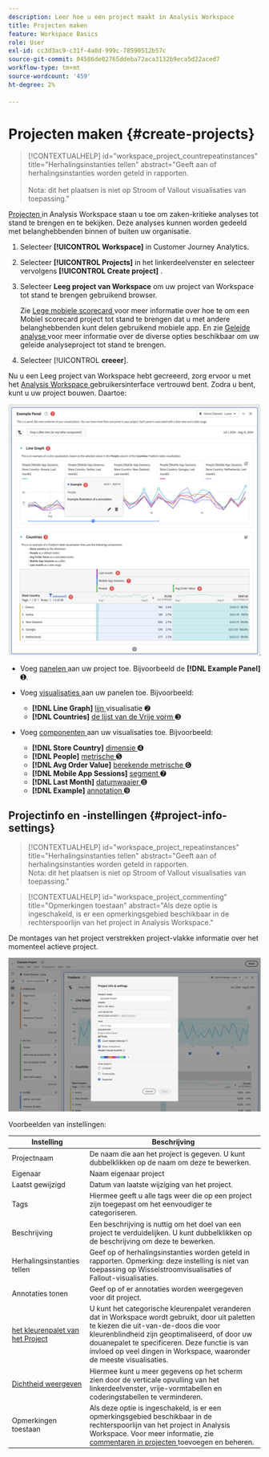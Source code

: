 ```yaml
---
description: Leer hoe u een project maakt in Analysis Workspace
title: Projecten maken
feature: Workspace Basics
role: User
exl-id: cc3d3ac9-c31f-4a8d-999c-78590512b57c
source-git-commit: 04586de02765ddeba72aca3132b9eca5d22aced7
workflow-type: tm+mt
source-wordcount: '459'
ht-degree: 2%

---
```


# Projecten maken {#create-projects}

<!-- markdownlint-disable MD034 -->

>[!CONTEXTUALHELP]
>id="workspace_project_countrepeatinstances"
>title="Herhalingsinstanties tellen"
>abstract="Geeft aan of herhalingsinstanties worden geteld in rapporten.<br/><br/> Nota: dit het plaatsen is niet op Stroom of Vallout visualisaties van toepassing."

<!-- markdownlint-enable MD034 -->


[ Projecten ](/help/analysis-workspace/build-workspace-project/freeform-overview.md) in Analysis Workspace staan u toe om zaken-kritieke analyses tot stand te brengen en te bekijken.  Deze analyses kunnen worden gedeeld met belanghebbenden binnen of buiten uw organisatie.

1. Selecteer **[!UICONTROL Workspace]** in Customer Journey Analytics.

1. Selecteer **[!UICONTROL Projects]** in het linkerdeelvenster en selecteer vervolgens **[!UICONTROL Create project]** .

1. Selecteer **Leeg project van Workspace** om uw project van Workspace tot stand te brengen gebruikend browser.

   Zie [ Lege mobiele scorecard ](/help/mobile-app/curator.md) voor meer informatie over hoe te om een Mobiel scorecard project tot stand te brengen dat u met andere belanghebbenden kunt delen gebruikend mobiele app. En zie [ Geleide analyse ](/help/guided-analysis/overview.md) voor meer informatie over de diverse opties beschikbaar om uw geleide analyseproject tot stand te brengen.

1. Selecteer [!UICONTROL **creeer**].


Nu u een Leeg project van Workspace hebt gecreeerd, zorg ervoor u met het [ Analysis Workspace ](/help/analysis-workspace/home.md) gebruikersinterface vertrouwd bent. Zodra u bent, kunt u uw project bouwen. Daartoe:

![ Project van het Voorbeeld ](assets/example-project.png)

* Voeg [ panelen ](/help/analysis-workspace/c-panels/panels.md) aan uw project toe. Bijvoorbeeld de **[!DNL Example Panel]** ➊.

* Voeg [ visualisaties ](/help/analysis-workspace/visualizations/freeform-analysis-visualizations.md) aan uw panelen toe. Bijvoorbeeld:
   * **[!DNL Line Graph]** [ lijn ](/help/analysis-workspace/visualizations/line.md) visualisatie ➋
   * **[!DNL Countries]** [ de lijst van de Vrije vorm ](/help/analysis-workspace/visualizations/freeform-table/freeform-table.md) ➌
* Voeg [ componenten ](/help/components/overview.md) aan uw visualisaties toe. Bijvoorbeeld:
   * **[!DNL Store Country]** [ dimensie ](/help/components/dimensions/overview.md) ➍
   * **[!DNL People]** [ metrische ](/help/components/apply-create-metrics.md) ➎
   * **[!DNL Avg Order Value]** [ berekende metrische ](/help/components/calc-metrics/calc-metr-overview.md) ➏
   * **[!DNL Mobile App Sessions]** [ segment ](/help/components/filters/filters-overview.md) ➐
   * **[!DNL Last Month]** [ datumwaaier ](/help/components/date-ranges/overview.md) ➑
   * **[!DNL Example]** [ annotation ](/help/components/annotations/overview.md) ➒


## Projectinfo en -instellingen {#project-info-settings}

<!-- markdownlint-disable MD034 -->

>[!CONTEXTUALHELP]
>id="workspace_project_repeatinstances"
>title="Herhalingsinstanties tellen"
>abstract="Geeft aan of herhalingsinstanties worden geteld in rapporten.<br/> Nota: dit het plaatsen is niet op Stroom of Vallout visualisaties van toepassing."

<!-- markdownlint-enable MD034 -->

<!-- markdownlint-disable MD034 -->

>[!CONTEXTUALHELP]
>id="workspace_project_commenting"
>title="Opmerkingen toestaan"
>abstract="Als deze optie is ingeschakeld, is er een opmerkingsgebied beschikbaar in de rechterspoorlijn van het project in Analysis Workspace."

<!-- markdownlint-enable MD034 -->


De montages van het project verstrekken project-vlakke informatie over het momenteel actieve project.

![ het venster van Info &amp; van Montages van het Project.](./assets/projectinfo.png)

Voorbeelden van instellingen:

| Instelling | Beschrijving |
|---|---|
| Projectnaam | De naam die aan het project is gegeven. U kunt dubbelklikken op de naam om deze te bewerken. |
| Eigenaar | Naam eigenaar project |
| Laatst gewijzigd | Datum van laatste wijziging van het project. |
| Tags | Hiermee geeft u alle tags weer die op een project zijn toegepast om het eenvoudiger te categoriseren. |
| Beschrijving | Een beschrijving is nuttig om het doel van een project te verduidelijken. U kunt dubbelklikken op de beschrijving om deze te bewerken. |
| Herhalingsinstanties tellen | Geef op of herhalingsinstanties worden geteld in rapporten. Opmerking: deze instelling is niet van toepassing op Wisselstroomvisualisaties of Fallout-visualisaties. |
| Annotaties tonen | Geef op of er annotaties worden weergegeven voor dit project. |
| [ het kleurenpalet van het Project ](/help/analysis-workspace/build-workspace-project/color-palettes.md) | U kunt het categorische kleurenpalet veranderen dat in Workspace wordt gebruikt, door uit paletten te kiezen die uit-van-de-doos die voor kleurenblindheid zijn geoptimaliseerd, of door uw douanepalet te specificeren. Deze functie is van invloed op veel dingen in Workspace, waaronder de meeste visualisaties. |
| [Dichtheid weergeven](/help/analysis-workspace/build-workspace-project/view-density.md) | Hiermee kunt u meer gegevens op het scherm zien door de verticale opvulling van het linkerdeelvenster, vrije-vormtabellen en coderingstabellen te verminderen. |
| Opmerkingen toestaan | Als deze optie is ingeschakeld, is er een opmerkingsgebied beschikbaar in de rechterspoorlijn van het project in Analysis Workspace. Voor meer informatie, zie [ commentaren in projecten ](/help/analysis-workspace/build-workspace-project/comment-projects.md) toevoegen en beheren. |



